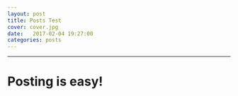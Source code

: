 ```yaml
---
layout: post
title: Posts Test
cover: cover.jpg
date:   2017-02-04 19:27:00
categories: posts
---
```


---
<p></p>

# Posting is easy!

<p></p>
